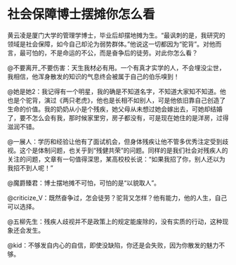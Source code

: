 # 社会保障博士摆摊你怎么看

黄云凌是厦门大学的管理学博士，毕业后却摆地摊为生。“最讽刺的是，我研究的领域是社会保障，如今自己却沦为弱势群体。”他说这一切都因为“驼背”。对他而言，最可怕的，不是命运的不公，而是奋争后的徒劳。对此你怎么看？ 

@不要离开_不要伤害：天生我材必有用。一个有真才实学的人，不会埋没尘世，我相信，他浑身散发的知识的气息终会被属于自己的伯乐嗅到！ 

@她是她2：我记得有一个明星，我的确是不知道名字，不知道大家知不知道。他也是个驼背，演过《两只老虎》，他也是长相不如别人，可是他依旧靠自己创造了生命的价值。我的奶奶从小是个残疾，她父母从未想过她会嫁出去，可她却结婚了，要不怎么会有我，那时候家里穷，房子都没有，可是现在她住的是洋房，过得滋润不错。 

@一展人：学历和经验让他有了面试机会，但身体残疾让他不管多优秀注定受到歧视。这个是体制问题，也关乎到“残健共荣”的问题。同样的是我们社会对残疾人的关注的问题，文章有一句值得深思，某高校校长说：“如果我招了你，别人还以为我招不到人呢！” 

@魔爵臻君：博士摆地摊不可怕，可怕的是“以貌取人”。 

@criticize_V：既然奋争过，怎会徒劳？驼背又怎样？他有能力，他的人生，自己可以选择。 

@五柳先生：残疾人歧视并不是政策上的规定能废除的，没有实质的行动，这种现象还会发生。 

@kid：不够发自内心的自信，即使没缺陷，你还是会失败，因为你散发的魅力不够。